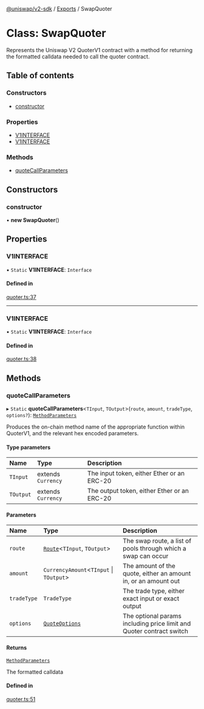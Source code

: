 [@uniswap/v2-sdk](../README.md) / [Exports](../modules.md) / SwapQuoter

# Class: SwapQuoter

Represents the Uniswap V2 QuoterV1 contract with a method for returning the formatted
calldata needed to call the quoter contract.

## Table of contents

### Constructors

- [constructor](SwapQuoter.md#constructor)

### Properties

- [V1INTERFACE](SwapQuoter.md#v1interface)
- [V1INTERFACE](SwapQuoter.md#v1interface)

### Methods

- [quoteCallParameters](SwapQuoter.md#quotecallparameters)

## Constructors

### constructor

• **new SwapQuoter**()

## Properties

### V1INTERFACE

▪ `Static` **V1INTERFACE**: `Interface`

#### Defined in

[quoter.ts:37](https://github.com/Uniswap/v2-sdk/blob/08a7c05/src/quoter.ts#L37)

___

### V1INTERFACE

▪ `Static` **V1INTERFACE**: `Interface`

#### Defined in

[quoter.ts:38](https://github.com/Uniswap/v2-sdk/blob/08a7c05/src/quoter.ts#L38)

## Methods

### quoteCallParameters

▸ `Static` **quoteCallParameters**<`TInput`, `TOutput`\>(`route`, `amount`, `tradeType`, `options?`): [`MethodParameters`](../interfaces/MethodParameters.md)

Produces the on-chain method name of the appropriate function within QuoterV1,
and the relevant hex encoded parameters.

#### Type parameters

| Name | Type | Description |
| :------ | :------ | :------ |
| `TInput` | extends `Currency` | The input token, either Ether or an ERC-20 |
| `TOutput` | extends `Currency` | The output token, either Ether or an ERC-20 |

#### Parameters

| Name | Type | Description |
| :------ | :------ | :------ |
| `route` | [`Route`](Route.md)<`TInput`, `TOutput`\> | The swap route, a list of pools through which a swap can occur |
| `amount` | `CurrencyAmount`<`TInput` \| `TOutput`\> | The amount of the quote, either an amount in, or an amount out |
| `tradeType` | `TradeType` | The trade type, either exact input or exact output |
| `options` | [`QuoteOptions`](../interfaces/QuoteOptions.md) | The optional params including price limit and Quoter contract switch |

#### Returns

[`MethodParameters`](../interfaces/MethodParameters.md)

The formatted calldata

#### Defined in

[quoter.ts:51](https://github.com/Uniswap/v2-sdk/blob/08a7c05/src/quoter.ts#L51)
